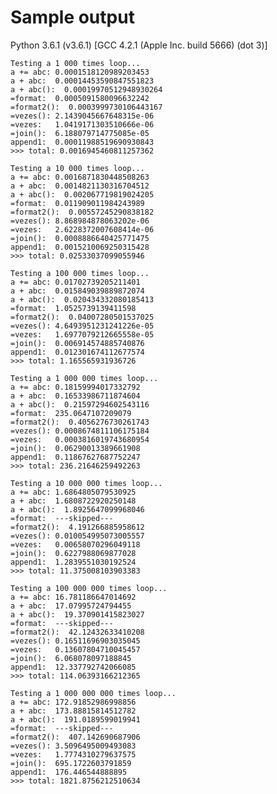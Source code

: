 # Sample output 
Python 3.6.1 (v3.6.1) 
[GCC 4.2.1 (Apple Inc. build 5666) (dot 3)]

    
    Testing a 1 000 times loop...
    a += abc: 0.0001518120989203453
    a + abc:  0.00014453590847551823
    a + abc():  0.00019970512948930264
    =format:  0.0005091580096632242
    =format2():  0.0003999730106443167
    =vezes(): 2.1439045667648315e-06
    =vezes:   1.0419171303510666e-06
    =join():  6.188079714775085e-05
    append1:  0.00011988519690930843
    >>> total: 0.0016945460811257362

    Testing a 10 000 times loop...
    a += abc: 0.0016871830448508263
    a + abc:  0.0014821130316704512
    a + abc():  0.002067719819024205
    =format:  0.011909011984243989
    =format2():  0.00557245290838182
    =vezes(): 8.868984878063202e-06
    =vezes:   2.6228372007608414e-06
    =join():  0.0008886640425771475
    append1:  0.0015210069250315428
    >>> total: 0.02533037099055946

    Testing a 100 000 times loop...
    a += abc: 0.01702739205211401
    a + abc:  0.015849039889872074
    a + abc():  0.020434332080185413
    =format:  1.0525739139411598
    =format2():  0.04007280501537025
    =vezes(): 4.6493951231241226e-05
    =vezes:   1.6977079212665558e-05
    =join():  0.006914574885740876
    append1:  0.012301674112677574
    >>> total: 1.165565931936726
    
    Testing a 1 000 000 times loop...
    a += abc: 0.18159994017332792
    a + abc:  0.16533986711874604
    a + abc():  0.21597294602543116
    =format:  235.0647107209079
    =format2():  0.4056276730261743
    =vezes(): 0.0008674811106175184
    =vezes:   0.0003816019743680954
    =join():  0.06290013389661908
    append1:  0.11867627687752247
    >>> total: 236.21646259492263
    
    Testing a 10 000 000 times loop...
    a += abc: 1.6864805079530925
    a + abc:  1.6808722920250148
    a + abc():  1.8925647099968046
    =format:  ---skipped---
    =format2():  4.191266885958612
    =vezes(): 0.010054995073005557
    =vezes:   0.00658070296049118
    =join():  0.6227988069877028
    append1:  1.2839551030192524
    >>> total: 11.375008103903383

    Testing a 100 000 000 times loop...
    a += abc: 16.781186647014692
    a + abc:  17.07995724794455
    a + abc():  19.370901415823027
    =format:  ---skipped---
    =format2():  42.12432633410208
    =vezes(): 0.16511696903035045
    =vezes:   0.13607804710045457
    =join():  6.068078097188845
    append1:  12.337792742066085
    >>> total: 114.06393166212365
    
    Testing a 1 000 000 000 times loop...
    a += abc: 172.91852986998856
    a + abc:  173.88815814512782
    a + abc():  191.0189599019941
    =format:  ---skipped---
    =format2():  407.142690687906
    =vezes(): 3.5096495009493083
    =vezes:   1.7774310279637575
    =join():  695.1722603791859
    append1:  176.446544888895
    >>> total: 1821.8756212510634
